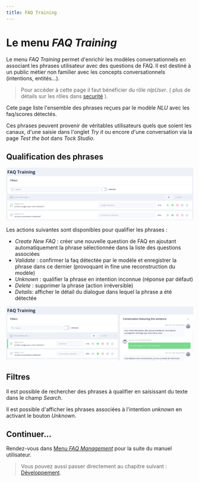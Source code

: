 ```yaml
---
title: FAQ Training
---
```


# Le menu *FAQ Training*

Le menu _FAQ Training_ permet d'enrichir les modèles conversationnels en associant les phrases utilisateur avec des questions de FAQ.
Il est destiné à un public métier non familier avec les concepts conversationnels (intentions, entités...).

> Pour accéder à cette page il faut bénéficier du rôle _nlpUser_. ( plus de détails sur les rôles dans [securité](../../admin/security.md#rôles) ).

Cete page liste l'ensemble des phrases reçues par le modèle _NLU_ avec les faq/scores détectés.
 
Ces phrases peuvent provenir de véritables utilisateurs quels que soient les canaux, d'une saisie dans l'onglet _Try it_ 
ou encore d'une conversation via la page _Test the bot_ dans _Tock Studio_.

## Qualification des phrases

![schéma Tock](../../img/ecran_faq.png "Liste des phrases reçues")

Les actions suivantes sont disponibles pour qualifier les phrases :

* _Create New FAQ_ : créer une nouvelle question de FAQ en ajoutant automatiquement la phrase sélectionnée dans la liste des questions associées
* _Validate_ : confirmer la faq détectée par le modèle et enregistrer la phrase dans ce dernier (provoquant in fine une reconstruction du modèle)
* _Unknown_ : qualifier la phrase en intention inconnue (réponse par défaut) 
* _Delete_ : supprimer la phrase (action irréversible)
* _Details_: afficher le détail du dialogue dans lequel la phrase a été détectée

![schéma Tock](../../img/detail_dialog_faq.png "Dialogue dans lequel la phrase a été reçue")

## Filtres
Il est possible de rechercher des phrases à qualifier en saisissant du texte dans le champ _Search_.

Il est possible d'afficher les phrases associées à l'intention _unknown_ en activant le bouton _Unknown_.

## Continuer...

Rendez-vous dans [Menu _FAQ Management_](../faq-management) pour la suite du manuel utilisateur. 

> Vous pouvez aussi passer directement au chapitre suivant : [Développement](../../../dev/modes). 